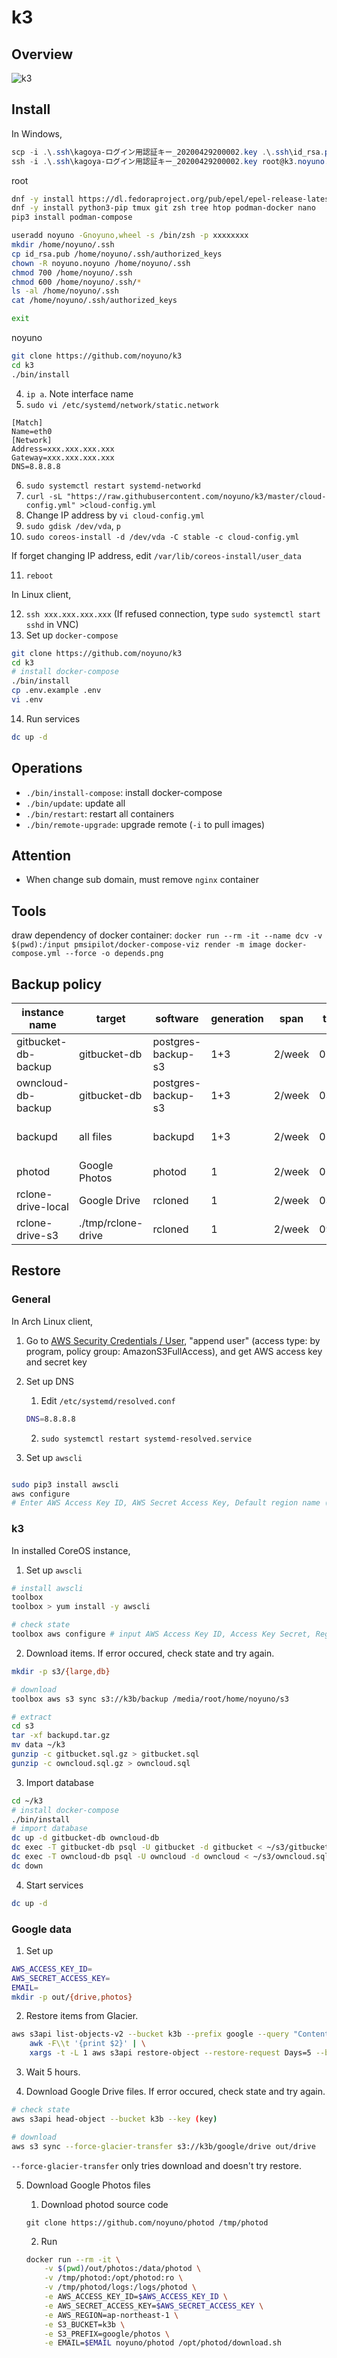 # k3

## Overview

![k3](https://raw.githubusercontent.com/noyuno/k3/master/k3.png)

## Install


In Windows,

~~~powershell
scp -i .\.ssh\kagoya-ログイン用認証キー_20200429200002.key .\.ssh\id_rsa.pub root@k3.noyuno.jp:
ssh -i .\.ssh\kagoya-ログイン用認証キー_20200429200002.key root@k3.noyuno.jp
~~~

root
~~~sh
dnf -y install https://dl.fedoraproject.org/pub/epel/epel-release-latest-8.noarch.rpm
dnf -y install python3-pip tmux git zsh tree htop podman-docker nano
pip3 install podman-compose

useradd noyuno -Gnoyuno,wheel -s /bin/zsh -p xxxxxxxx
mkdir /home/noyuno/.ssh
cp id_rsa.pub /home/noyuno/.ssh/authorized_keys
chown -R noyuno.noyuno /home/noyuno/.ssh
chmod 700 /home/noyuno/.ssh
chmod 600 /home/noyuno/.ssh/*
ls -al /home/noyuno/.ssh
cat /home/noyuno/.ssh/authorized_keys

exit
~~~

noyuno
~~~sh
git clone https://github.com/noyuno/k3
cd k3
./bin/install
~~~



4. `ip a`. Note interface name
5. `sudo vi /etc/systemd/network/static.network`

~~~
[Match]
Name=eth0
[Network]
Address=xxx.xxx.xxx.xxx
Gateway=xxx.xxx.xxx.xxx
DNS=8.8.8.8
~~~

6. `sudo systemctl restart systemd-networkd`
7. `curl -sL "https://raw.githubusercontent.com/noyuno/k3/master/cloud-config.yml" >cloud-config.yml`
8. Change IP address by `vi cloud-config.yml`
9. `sudo gdisk /dev/vda`, `p`
10. `sudo coreos-install -d /dev/vda -C stable -c cloud-config.yml`

If forget changing IP address, edit `/var/lib/coreos-install/user_data`

11. `reboot`

In Linux client,

12. `ssh xxx.xxx.xxx.xxx` (If refused connection, type `sudo systemctl start sshd` in VNC)
13. Set up `docker-compose`

~~~sh
git clone https://github.com/noyuno/k3
cd k3
# install docker-compose
./bin/install
cp .env.example .env
vi .env
~~~

14. Run services

~~~sh
dc up -d
~~~

## Operations

- `./bin/install-compose`: install docker-compose
- `./bin/update`: update all
- `./bin/restart`: restart all containers
- `./bin/remote-upgrade`: upgrade remote (`-i` to pull images)

## Attention

- When change sub domain, must remove `nginx` container

## Tools

draw dependency of docker container: `docker run --rm -it --name dcv -v $(pwd):/input pmsipilot/docker-compose-viz render -m image docker-compose.yml --force -o depends.png`

## Backup policy

| instance name       | target       | software           | generation | span   | time  | expires | path                   |
|---------------------|--------------|--------------------|------------|--------|-------|---------|------------------------|
| gitbucket-db-backup | gitbucket-db | postgres-backup-s3 | 1+3        | 2/week | 02:48 | latest:-, other:2 week | s3://k3b/large/db/gitbucket |
| owncloud-db-backup  | gitbucket-db | postgres-backup-s3 | 1+3        | 2/week | 03:16 | latest:-, other:2 week | s3://k3b/large/db/owncloud  |
| backupd             | all files    | backupd            | 1+3        | 2/week | 02:46 | latest:-, other:2 week | s3://k3b/backup/files       |
| photod              | Google Photos | photod            | 1          | 2/week | 02:51 | -       | s3://k3b/google/photos      |
| rclone-drive-local  | Google Drive | rcloned            | 1          | 2/week | 03:02 | -       | ./tmp/rclone-drive |
| rclone-drive-s3     | ./tmp/rclone-drive | rcloned            | 1          | 2/week | 09:02 | -       | s3://k3b/google/drive       |

## Restore

### General

In Arch Linux client,

1. Go to [AWS Security Credentials / User](https://console.aws.amazon.com/iam/home?region=us-east-1#/users), "append user" (access type: by program, policy group: AmazonS3FullAccess), and get AWS access key and secret key
2. Set up DNS

    1. Edit `/etc/systemd/resolved.conf`

    ~~~sh
    DNS=8.8.8.8
    ~~~

    2. `sudo systemctl restart systemd-resolved.service`

3. Set up `awscli`

~~~sh

sudo pip3 install awscli
aws configure
# Enter AWS Access Key ID, AWS Secret Access Key, Default region name (ap-northeast-1)
~~~

### k3

In installed CoreOS instance,

1. Set up `awscli`

~~~sh
# install awscli
toolbox
toolbox > yum install -y awscli

# check state
toolbox aws configure # input AWS Access Key ID, Access Key Secret, Region(ap-northeast-1)
~~~

2. Download items. If error occured, check state and try again.

~~~sh
mkdir -p s3/{large,db}

# download
toolbox aws s3 sync s3://k3b/backup /media/root/home/noyuno/s3

# extract
cd s3
tar -xf backupd.tar.gz
mv data ~/k3
gunzip -c gitbucket.sql.gz > gitbucket.sql
gunzip -c owncloud.sql.gz > owncloud.sql
~~~

3. Import database

~~~sh
cd ~/k3
# install docker-compose
./bin/install
# import database
dc up -d gitbucket-db owncloud-db
dc exec -T gitbucket-db psql -U gitbucket -d gitbucket < ~/s3/gitbucket.sql
dc exec -T owncloud-db psql -U owncloud -d owncloud < ~/s3/owncloud.sql
dc down
~~~

4. Start services

~~~sh
dc up -d
~~~

### Google data

1. Set up

~~~sh
AWS_ACCESS_KEY_ID=
AWS_SECRET_ACCESS_KEY=
EMAIL=
mkdir -p out/{drive,photos}
~~~

2. Restore items from Glacier.

~~~sh
aws s3api list-objects-v2 --bucket k3b --prefix google --query "Contents[?StorageClass=='GLACIER']" --output text | \
    awk -F\\t '{print $2}' | \
    xargs -t -L 1 aws s3api restore-object --restore-request Days=5 --bucket k3b --key
~~~

3. Wait 5 hours.

4. Download Google Drive files. If error occured, check state and try again.

~~~sh
# check state
aws s3api head-object --bucket k3b --key (key)

# download
aws s3 sync --force-glacier-transfer s3://k3b/google/drive out/drive
~~~

`--force-glacier-transfer` only tries download and doesn't try restore.

5. Download Google Photos files

    1. Download photod source code

    ~~~
    git clone https://github.com/noyuno/photod /tmp/photod
    ~~~

    2. Run
        
    ~~~sh
    docker run --rm -it \
        -v $(pwd)/out/photos:/data/photod \
        -v /tmp/photod:/opt/photod:ro \
        -v /tmp/photod/logs:/logs/photod \
        -e AWS_ACCESS_KEY_ID=$AWS_ACCESS_KEY_ID \
        -e AWS_SECRET_ACCESS_KEY=$AWS_SECRET_ACCESS_KEY \
        -e AWS_REGION=ap-northeast-1 \
        -e S3_BUCKET=k3b \
        -e S3_PREFIX=google/photos \
        -e EMAIL=$EMAIL noyuno/photod /opt/photod/download.sh
    ~~~
